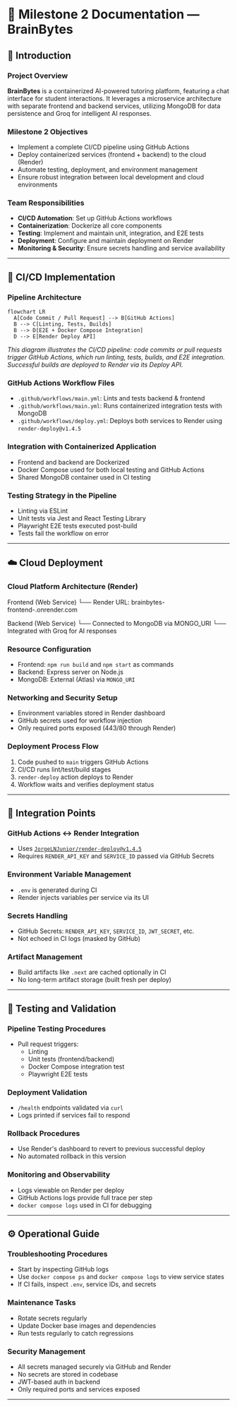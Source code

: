 # 🧾 Milestone 2 Documentation — BrainBytes

## 📌 Introduction

### Project Overview
**BrainBytes** is a containerized AI-powered tutoring platform, featuring a chat interface for student interactions. It leverages a microservice architecture with separate frontend and backend services, utilizing MongoDB for data persistence and Groq for intelligent AI responses.

### Milestone 2 Objectives
- Implement a complete CI/CD pipeline using GitHub Actions  
- Deploy containerized services (frontend + backend) to the cloud (Render)  
- Automate testing, deployment, and environment management  
- Ensure robust integration between local development and cloud environments

### Team Responsibilities
- **CI/CD Automation**: Set up GitHub Actions workflows  
- **Containerization**: Dockerize all core components  
- **Testing**: Implement and maintain unit, integration, and E2E tests  
- **Deployment**: Configure and maintain deployment on Render  
- **Monitoring & Security**: Ensure secrets handling and service availability  

---

## 🔁 CI/CD Implementation

### Pipeline Architecture

```mermaid
flowchart LR
  A[Code Commit / Pull Request] --> B[GitHub Actions]
  B --> C[Linting, Tests, Builds]
  B --> D[E2E + Docker Compose Integration]
  D --> E[Render Deploy API]
```

*This diagram illustrates the CI/CD pipeline: code commits or pull requests trigger GitHub Actions, which run linting, tests, builds, and E2E integration. Successful builds are deployed to Render via its Deploy API.*


### GitHub Actions Workflow Files
- `.github/workflows/main.yml`: Lints and tests backend & frontend  
- `.github/workflows/main.yml`: Runs containerized integration tests with MongoDB  
- `.github/workflows/deploy.yml`: Deploys both services to Render using `render-deploy@v1.4.5`  

### Integration with Containerized Application
- Frontend and backend are Dockerized
- Docker Compose used for both local testing and GitHub Actions
- Shared MongoDB container used in CI testing

### Testing Strategy in the Pipeline
- Linting via ESLint  
- Unit tests via Jest and React Testing Library  
- Playwright E2E tests executed post-build  
- Tests fail the workflow on error

---

## ☁️ Cloud Deployment

### Cloud Platform Architecture (Render)

Frontend (Web Service)
  └── Render URL: brainbytes-frontend-<id>.onrender.com

Backend (Web Service)
  └── Connected to MongoDB via MONGO_URI
  └── Integrated with Groq for AI responses


### Resource Configuration
- Frontend: `npm run build` and `npm start` as commands  
- Backend: Express server on Node.js  
- MongoDB: External (Atlas) via `MONGO_URI`

### Networking and Security Setup
- Environment variables stored in Render dashboard  
- GitHub secrets used for workflow injection  
- Only required ports exposed (443/80 through Render)

### Deployment Process Flow
1. Code pushed to `main` triggers GitHub Actions
2. CI/CD runs lint/test/build stages
3. `render-deploy` action deploys to Render
4. Workflow waits and verifies deployment status

---

## 🔗 Integration Points

### GitHub Actions ↔️ Render Integration
- Uses [`JorgeLNJunior/render-deploy@v1.4.5`](https://github.com/JorgeLNJunior/render-deploy)  
- Requires `RENDER_API_KEY` and `SERVICE_ID` passed via GitHub Secrets

### Environment Variable Management
- `.env` is generated during CI
- Render injects variables per service via its UI

### Secrets Handling
- GitHub Secrets: `RENDER_API_KEY`, `SERVICE_ID`, `JWT_SECRET`, etc.  
- Not echoed in CI logs (masked by GitHub)

### Artifact Management
- Build artifacts like `.next` are cached optionally in CI  
- No long-term artifact storage (built fresh per deploy)

---

## 🧪 Testing and Validation

### Pipeline Testing Procedures
- Pull request triggers:
  - Linting
  - Unit tests (frontend/backend)
  - Docker Compose integration test
  - Playwright E2E tests

### Deployment Validation
- `/health` endpoints validated via `curl`
- Logs printed if services fail to respond

### Rollback Procedures
- Use Render's dashboard to revert to previous successful deploy
- No automated rollback in this version

### Monitoring and Observability
- Logs viewable on Render per deploy
- GitHub Actions logs provide full trace per step
- `docker compose logs` used in CI for debugging

---

## ⚙️ Operational Guide

### Troubleshooting Procedures
- Start by inspecting GitHub logs
- Use `docker compose ps` and `docker compose logs` to view service states
- If CI fails, inspect `.env`, service IDs, and secrets

### Maintenance Tasks
- Rotate secrets regularly
- Update Docker base images and dependencies
- Run tests regularly to catch regressions

### Security Management
- All secrets managed securely via GitHub and Render
- No secrets are stored in codebase
- JWT-based auth in backend
- Only required ports and services exposed

---

